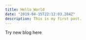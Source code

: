 ```yaml
---
title: Hello World
date: "2019-04-15T22:12:03.284Z"
description: This is my first post.
---
```


Try new blog here

